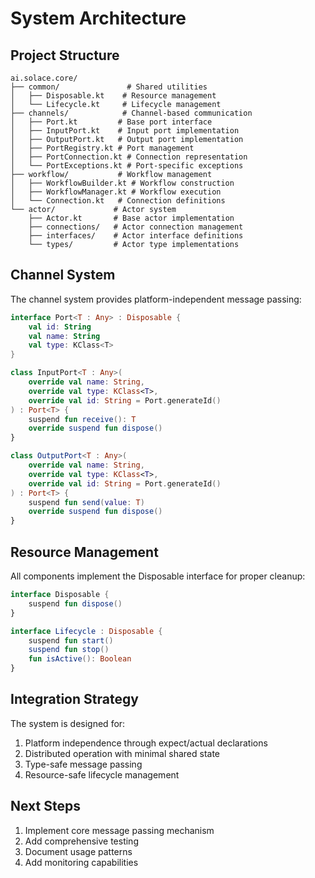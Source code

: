 # System Architecture

## Project Structure
```
ai.solace.core/
├── common/               # Shared utilities
│   ├── Disposable.kt    # Resource management
│   └── Lifecycle.kt     # Lifecycle management
├── channels/            # Channel-based communication
│   ├── Port.kt         # Base port interface
│   ├── InputPort.kt    # Input port implementation
│   ├── OutputPort.kt   # Output port implementation
│   ├── PortRegistry.kt # Port management
│   ├── PortConnection.kt # Connection representation
│   └── PortExceptions.kt # Port-specific exceptions
├── workflow/           # Workflow management
│   ├── WorkflowBuilder.kt # Workflow construction
│   ├── WorkflowManager.kt # Workflow execution
│   └── Connection.kt   # Connection definitions
└── actor/             # Actor system
    ├── Actor.kt       # Base actor implementation
    ├── connections/   # Actor connection management
    ├── interfaces/    # Actor interface definitions
    └── types/         # Actor type implementations
```

## Channel System
The channel system provides platform-independent message passing:

```kotlin
interface Port<T : Any> : Disposable {
    val id: String
    val name: String
    val type: KClass<T>
}

class InputPort<T : Any>(
    override val name: String,
    override val type: KClass<T>,
    override val id: String = Port.generateId()
) : Port<T> {
    suspend fun receive(): T
    override suspend fun dispose()
}

class OutputPort<T : Any>(
    override val name: String,
    override val type: KClass<T>,
    override val id: String = Port.generateId()
) : Port<T> {
    suspend fun send(value: T)
    override suspend fun dispose()
}
```

## Resource Management
All components implement the Disposable interface for proper cleanup:

```kotlin
interface Disposable {
    suspend fun dispose()
}

interface Lifecycle : Disposable {
    suspend fun start()
    suspend fun stop()
    fun isActive(): Boolean
}
```

## Integration Strategy
The system is designed for:
1. Platform independence through expect/actual declarations
2. Distributed operation with minimal shared state
3. Type-safe message passing
4. Resource-safe lifecycle management

## Next Steps
1. Implement core message passing mechanism
2. Add comprehensive testing
3. Document usage patterns
4. Add monitoring capabilities